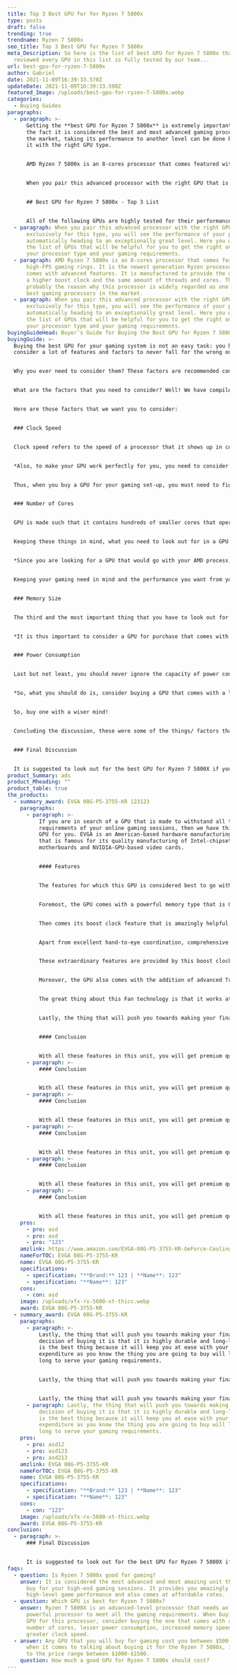 ```yaml
---
title: Top 3 Best GPU for for Ryzen 7 5800x
type: posts
draft: false
trending: true
trendname: Ryzen 7 5800x
seo_title: Top 3 Best GPU for Ryzen 7 5800x
meta_Description: So here is the list of best GPU for Ryzen 7 5800x that we
  reviewed every GPU in this list is fully tested by our team...
url: best-gpu-for-ryzen-7-5800x
author: Gabriel
date: 2021-11-09T16:39:33.570Z
updateDate: 2021-11-09T16:39:33.590Z
featured_Image: /uploads/best-gpu-for-ryzen-7-5800x.webp
categories:
  - Buying Guides
paragraphs:
  - paragraph: >-
      Getting the **best GPU for Ryzen 7 5800x** is extremely important: despite
      the fact it is considered the best and most advanced gaming processor in
      the market, taking its performance to another level can be done by pairing
      it with the right GPU type. 


      AMD Ryzen 7 5800x is an 8-cores processor that comes featured with high-FPS gaming rings. It is the newest generation Ryzen processor that comes with advanced features. It is manufactured to provide the user with a higher boost clock and the same amount of threads and cores. This is probably the reason why this processor is widely regarded as one of the best gaming processors in the market. 


      When you pair this advanced processor with the right GPU that is made exclusively for this type, you will see the performance of your processor automatically heading to an exceptionally great level. Here you will get the list of GPUs that will be helpful for you to get the right one for your processor type and your gaming requirements. 


      ## Best GPU for Ryzen 7 5800x - Top 3 List 


      All of the following GPUs are highly tested for their performance, longevity, and advanced features. These additions are highly necessary for any gaming processor to have to support the modern, advanced, and high-FPS demanding games.
  - paragraph: When you pair this advanced processor with the right GPU that is made
      exclusively for this type, you will see the performance of your processor
      automatically heading to an exceptionally great level. Here you will get
      the list of GPUs that will be helpful for you to get the right one for
      your processor type and your gaming requirements.
  - paragraph: AMD Ryzen 7 5800x is an 8-cores processor that comes featured with
      high-FPS gaming rings. It is the newest generation Ryzen processor that
      comes with advanced features. It is manufactured to provide the user with
      a higher boost clock and the same amount of threads and cores. This is
      probably the reason why this processor is widely regarded as one of the
      best gaming processors in the market.
  - paragraph: When you pair this advanced processor with the right GPU that is made
      exclusively for this type, you will see the performance of your processor
      automatically heading to an exceptionally great level. Here you will get
      the list of GPUs that will be helpful for you to get the right one for
      your processor type and your gaming requirements.
buyingGuideHead: Buyer’s Guide for Buying the Best GPU for Ryzen 7 5800x
buyingGuide: >-
  Buying the best GPU for your gaming system is not an easy task: you have to
  consider a lot of features and factors to never fall for the wrong one. 


  Why you ever need to consider them? These factors are recommended considering mainly because they differentiate the quality GPUs from the ordinary ones. These factors help you choose the best GPUs for your gaming system so that you can get the most amazing and memorable gaming experience any time you want. 


  What are the factors that you need to consider? Well! We have compiled a list of 6 factors that you must not ignore looking for in your GPU if you really want to rise up as a good decision-maker. 


  Here are those factors that we want you to consider: 


  ### Clock Speed


  Clock speed refers to the speed of a processor that it shows up in completing a processing cycle. It is the most important aspect of a processor to consider, especially if you are to use it for gaming purposes. It is generally provided to it by the GPU that you install in it. It is, therefore, an important thing to consider when you are looking for one. 


  *Also, to make your GPU work perfectly for you, you need to consider the maximum temperature to which your GPU can rise: it must be able to handle more heavy gaming operations without ever showing up the signs of over-heating and speed lagging during the time.* 


  Thus, when you buy a GPU for your gaming set-up, you must need to figure out the clock speed and the highest temperature to which the GPU can go up while performing different operations. 


  ### Number of Cores


  GPU is made such that it contains hundreds of smaller cores that operate together to process the data in the application. This architecture is something that makes it powerful enough to showcase high compute performance. 


  Keeping these things in mind, what you need to look out for in a GPU is how many cores does it contain. We suggest you buy a unit with a greater number of cores. Greater the number better will be the performance, and better you will be able to enjoy all your high-end games on your gaming system. 


  *Since you are looking for a GPU that would go with your AMD process, then considering a GPU with above 1500-2000 cores would help you most in your gaming. Since AMD processor’s compatible processors are manufactured with containing cores between 1,000 and 2,500.* 


  Keeping your gaming need in mind and the performance you want from your GPU will help you figure out how many cores you want to have in your chosen one so that it could become the best choice for the purpose. 


  ### Memory Size


  The third and the most important thing that you have to look out for in a GPU is its support tendency for maximum memory size. It is important to consider in a GPU since all the high-end open-world games memory size is a vital thing. 


  *It is thus important to consider a GPU for purchase that comes with greater support for greater memory size. The reason for this is that it will help you load more gaming-world at once, and you will face no issue playing any of them.* 


  ### Power Consumption 


  Last but not least, you should never ignore the capacity of power consumption of the GPU. This might become a noticeable issue for you, especially if your system is running 24/7. This can lead to paying more utility bills. 


  *So, what you should do is, consider buying a GPU that comes with a lower power consumption level: lower the power consumption level, lighter can be your pocket.* 


  So, buy one with a wiser mind! 


  Concluding the discussion, these were some of the things/ factors that you must need to consider while buying a GPU for your gaming system, especially the Ryzen 7 5800X. Considering these things in the GPU will help you get rid of many issues that can irritate you in both the short and long term. 


  ### Final Discussion


  It is suggested to look out for the best GPU for Ryzen 7 5800X if you want to have the most exclusive gaming experience of your life. The GPU-processor compatibility is extremely important for your gaming system: it will help you keep going efficiently in your gaming rounds and will keep you ahead in your passion all the time.
product_Summary: ads
product_Mheading: ""
product_table: true
the_products:
  - summary_award: EVGA 08G-P5-3755-KR 123123
    paragraphs:
      - paragraph: >-
          If you are in search of a GPU that is made to withstand all the heavy
          requirements of your online gaming sessions, then we have this EVGA
          GPU for you. EVGA is an American-based hardware manufacturing company
          that is famous for its quality manufacturing of Intel-chipset-based
          motherboards and NVIDIA-GPU-based video cards. 


          #### Features


          The features for which this GPU is considered best to go with your gaming system are its incredible memory speed, boost clock feature, the addition of advanced technologies, durably built, and long life. All these features combine to make this GPU categorized among one of the top-rated and most preferred for Ryzen 7 5800X. 


          Foremost, the GPU comes with a powerful memory type that is GDDR6 that reaches a maximum of up to 8192 MB. The memory type is incredible in making this GPU better support for all your high-end online games. 


          Then comes its boost clock feature that is amazingly helpful in maintaining the great speed of your gaming system. This GPU is made to support a maximum of 1770 MHz that is perfect for supporting all your heavy-duty online games. A higher boost clock is important to have in a GPU as it will guarantee you greater speed that in turn will help you out in enjoying the most exclusive gaming sessions of all times. 


          Apart from excellent hand-to-eye coordination, comprehensive knowledge of games, and great reflexes present times, online games also require a highly powerful gaming system that could provide you incredible response time and higher frame rates. 


          These extraordinary features are provided by this boost clock technology that comes with this GPU. Thus, this boost clock feature makes this GPU a worth buying unit and never lets you regret your decision. 


          Moreover, the GPU also comes with the addition of advanced Triple HDB Fans iCX3 Technology that keeps your system cooler even while working under the high pressure of heavy tasks. 


          The great thing about this Fan technology is that it works at much quieter acoustic noise. So, it will never interrupt you or irritate you during your gaming sessions where you need to put all your focus on your movements, firings, and other actions. 


          Lastly, the thing that will push you towards making your final decision of buying it is that it is highly durable and long-living. It is the best thing because it will keep you at ease with your expenditure as you know the thing you are going to buy will last for a long to serve your gaming requirements. 


          #### Conclusion 


          With all these features in this unit, you will get premium quality performance from your building, along with providing you with incredible satisfaction in your purchase. You will enjoy your gameplay for the long term and can get back to the company if you find any trouble dealing with it within 3-years of time.
      - paragraph: >-
          #### Conclusion 


          With all these features in this unit, you will get premium quality performance from your building, along with providing you with incredible satisfaction in your purchase. You will enjoy your gameplay for the long term and can get back to the company if you find any trouble dealing with it within 3-years of time.
      - paragraph: >-
          #### Conclusion 


          With all these features in this unit, you will get premium quality performance from your building, along with providing you with incredible satisfaction in your purchase. You will enjoy your gameplay for the long term and can get back to the company if you find any trouble dealing with it within 3-years of time.
      - paragraph: >-
          #### Conclusion 


          With all these features in this unit, you will get premium quality performance from your building, along with providing you with incredible satisfaction in your purchase. You will enjoy your gameplay for the long term and can get back to the company if you find any trouble dealing with it within 3-years of time.
      - paragraph: >-
          #### Conclusion 


          With all these features in this unit, you will get premium quality performance from your building, along with providing you with incredible satisfaction in your purchase. You will enjoy your gameplay for the long term and can get back to the company if you find any trouble dealing with it within 3-years of time.
      - paragraph: >-
          #### Conclusion 


          With all these features in this unit, you will get premium quality performance from your building, along with providing you with incredible satisfaction in your purchase. You will enjoy your gameplay for the long term and can get back to the company if you find any trouble dealing with it within 3-years of time.
    pros:
      - pro: asd
      - pro: asd
      - pro: "123"
    amzlink: https://www.amazon.com/EVGA-08G-P5-3755-KR-GeForce-Cooling-Backplate/dp/B08L8L71SM?&linkCode=ll1&tag=gamingtechi09-20&linkId=3f65154e947578040f0596dcbfd29e3f&language=en_US&ref_=as_li_ss_tl
    nameForTOC: EVGA 08G-P5-3755-KR
    name: EVGA 08G-P5-3755-KR
    specifications:
      - specification: "**Brand:** 123 | **Name**: 123"
      - specification: "**Name**: 123"
    cons:
      - con: asd
    image: /uploads/xfx-rx-5600-xt-thicc.webp
    award: EVGA 08G-P5-3755-KR
  - summary_award: EVGA 08G-P5-3755-KR
    paragraphs:
      - paragraph: >-
          Lastly, the thing that will push you towards making your final
          decision of buying it is that it is highly durable and long-living. It
          is the best thing because it will keep you at ease with your
          expenditure as you know the thing you are going to buy will last for a
          long to serve your gaming requirements. 


          Lastly, the thing that will push you towards making your final decision of buying it is that it is highly durable and long-living. It is the best thing because it will keep you at ease with your expenditure as you know the thing you are going to buy will last for a long to serve your gaming requirements. 


          Lastly, the thing that will push you towards making your final decision of buying it is that it is highly durable and long-living. It is the best thing because it will keep you at ease with your expenditure as you know the thing you are going to buy will last for a long to serve your gaming requirements.
      - paragraph: Lastly, the thing that will push you towards making your final
          decision of buying it is that it is highly durable and long-living. It
          is the best thing because it will keep you at ease with your
          expenditure as you know the thing you are going to buy will last for a
          long to serve your gaming requirements.
    pros:
      - pro: asd12
      - pro: asd123
      - pro: asd213
    amzlink: EVGA 08G-P5-3755-KR
    nameForTOC: EVGA 08G-P5-3755-KR
    name: EVGA 08G-P5-3755-KR
    specifications:
      - specification: "**Brand:** 123 | **Name**: 123"
      - specification: "**Name**: 123"
    cons:
      - con: "123"
    image: /uploads/xfx-rx-5600-xt-thicc.webp
    award: EVGA 08G-P5-3755-KR
conclusion:
  - paragraph: >-
      ### Final Discussion


      It is suggested to look out for the best GPU for Ryzen 7 5800X if you want to have the most exclusive gaming experience of your life. The GPU-processor compatibility is extremely important for your gaming system: it will help you keep going efficiently in your gaming rounds and will keep you ahead in your passion all the time.
faqs:
  - question: Is Ryzen 7 5800x good for gaming?
    answer: It is considered the most advanced and most amazing unit that you can
      buy for your high-end gaming sessions. It provides you amazingly
      high-level game performance and also comes at affordable rates.
  - question: Which GPU is best for Ryzen 7 5800x?
    answer: Ryzen 7 5800X is an advanced-level processor that needs an equally
      powerful processor to meet all the gaming requirements. When buying any
      GPU for this processor, consider buying the one that comes with a greater
      number of cores, lesser power consumption, increased memory speed, and
      greater clock speed.
  - answer: Any GPU that you will buy for gaming cost you between $500-$800, but
      when it comes to talking about buying it for the Ryzen 7 5800x, it can go
      to the price range between $1000-$1500.
    question: How much a good GPU for Ryzen 7 5800x should cost?
---
```

